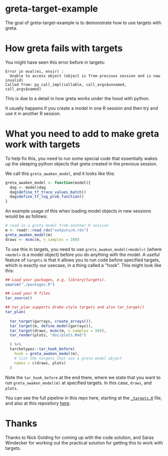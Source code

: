 
# greta-target-example

<!-- badges: start -->
<!-- badges: end -->

The goal of greta-target-example is to demonstrate how to use targets with greta.

# How greta fails with targets

You might have seen this error before in targets:

```
Error in eval(ei, envir) : 
  Unable to access object (object is from previous session and is now invalid)
Called from: py_call_impl(callable, call_args$unnamed, call_args$named)
```

This is due to a detail in how greta works under the hood with python.

It usually happens if you create a model in one R session and then try and use it in 
another R session.

# What you need to add to make greta work with targets

To help fix this, you need to run some special code that essentially wakes up
the sleeping python objects that greta created in the previous session.

We call this `greta_awaken_model`, and it looks like this:

```r
greta_awaken_model <- function(model){
  dag <- model$dag
  dag$define_tf_trace_values_batch()
  dag$define_tf_log_prob_function()
}
```

An example usage of this when loading model objects in new sessions would be as follows:

```r
# read in a greta model from another R session
m <- readr::read_rds("outputs/m.rds")
greta_awaken_model(m)
draws <- mcmc(m, n_samples = 100)
```

To use this in targets, you need to use `greta_awaken_model(<model>)` (where
`<model>` is a model object) before you do anything with the model. A useful
feature of `targets` is that it allows you to run code before specified 
targets, which is exactly our usecase, in a thing called a "hook". This might 
look like this:

```r
## Load your packages, e.g. library(targets).
source("./packages.R")

## Load your R files
tar_source()

## tar_plan supports drake-style targets and also tar_target()
tar_plan(
  
  tar_target(garrays, create_arrays()),
  tar_target(m, define_model(garrays)),
  tar_target(draws, mcmc(m, n_samples = 50)),
  tar_render(plots, "doc/plots.Rmd")

  ) %>% 
  tarchetypes::tar_hook_before(
    hook = greta_awaken_model(m),
    # list the targets that use a greta model object
    names = c(draws, plots)
  )
```

Note the `tar_hook_before` at the end there, where we state that you want to
run `greta_awaken_model(m)` at specified targets. In this case, `draws`, and 
`plots`.

You can see the full pipeline in this repo here, starting at the 
[`_targets.R`](_targets.R) file, and also at this repository [here](https://github.com/idem-lab/targets-pkg-greta/blob/main/_targets.R).

# Thanks

Thanks to Nick Golding for coming up with the code solution, and Saras Windecker for working out the practical solution for getting this to work with targets.
